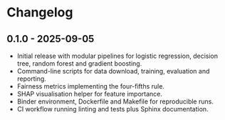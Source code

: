 # Changelog

## 0.1.0 - 2025-09-05

- Initial release with modular pipelines for logistic regression, decision tree,
  random forest and gradient boosting.
- Command-line scripts for data download, training, evaluation and reporting.
- Fairness metrics implementing the four-fifths rule.
- SHAP visualisation helper for feature importance.
- Binder environment, Dockerfile and Makefile for reproducible runs.
- CI workflow running linting and tests plus Sphinx documentation.
